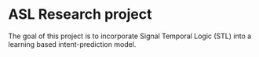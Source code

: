 # ASL Research project
The goal of this project is to incorporate Signal Temporal Logic (STL) into a learning based intent-prediction model. 
